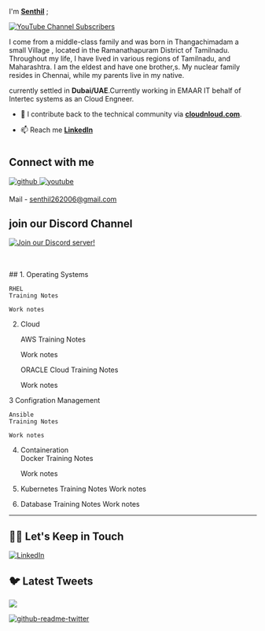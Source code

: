 I'm **[Senthil](https://www.linkedin.com/in/senthilcloud/)** ; 

[![YouTube Channel Subscribers](https://img.shields.io/youtube/channel/subscribers/UC6CgCP0qos4Cbz6FCxW3_jw?label=Subscribe%20to%20YouTube%20Channel&style=social)](https://www.youtube.com/c/CloudnLoud?sub_confirmation=1)

I come from a middle-class family and was born in Thangachimadam a small Village , located in the Ramanathapuram District of Tamilnadu. Throughout my life, I have lived in various regions of Tamilnadu, and Maharashtra. I am the eldest and have one brother,s. My nuclear family resides in Chennai, while my parents live in my native. 

currently settled in **Dubai/UAE**.Currently working in EMAAR IT behalf of Intertec systems  as an Cloud Engneer.


- :newspaper: I contribute back to the technical community via **[cloudnloud.com](https://www.cloudnloud.com/)**.

- :mailbox: Reach me **[LinkedIn](www.linkedin.com/in/senthilcloud/)** 
#



## Connect with me  
<a href="https://github.com/senthil262006" target="_blank">
<img src=https://img.shields.io/badge/github-%2324292e.svg?&style=for-the-badge&logo=github&logoColor=white alt=github style="margin-bottom: 5px;" />
</a>

<a href="https://www.youtube.com/user/cloudnloud" target="_blank">
<img src=https://img.shields.io/badge/youtube-%23EE4831.svg?&style=for-the-badge&logo=youtube&logoColor=white alt=youtube style="margin-bottom: 5px;" />
</a>  
  

Mail - senthil262006@gmail.com
  
## join our Discord Channel

[![Join our Discord server!](https://invidget.switchblade.xyz/2FB8wDG)](https://discord.gg/vbjRQGVhuF)

<br/>  
<br/>
## 1. Operating Systems

	RHEL 
	Training Notes
	
	Work notes

2. Cloud 

    AWS 
	Training Notes
	
	Work notes
	
 	ORACLE Cloud 
	Training Notes
	
	Work notes
	
3 Configration Management 

	Ansible 
	Training Notes
	
	Work notes
	
	
4.  Containeration	
	Docker
	Training Notes
	
	Work notes


5. Kubernetes
   Training Notes
   Work notes
   
6. Database
   Training Notes
   Work notes





---

## 🤝🏻 Let's Keep in Touch


<a href="https://twitter.com/cloudnloud"><img alt="LinkedIn" src="https://img.shields.io/badge/Twitter-cloudnloud-blue?style=flat-square&logo=twitter"></a>


## 🐦 Latest Tweets

[<img src="https://img.shields.io/badge/-Follow-blue?style=for-the-badge&logo=twitter&logoColor=white"/>](https://twitter.com/cloudnloud?ref_src=twsrc%5Etfw")

[![github-readme-twitter](https://github-readme-twitter.gazf.vercel.app/api?id=cloudnloud&layout=wide)](https://github.com/gazf/github-readme-twitter)




